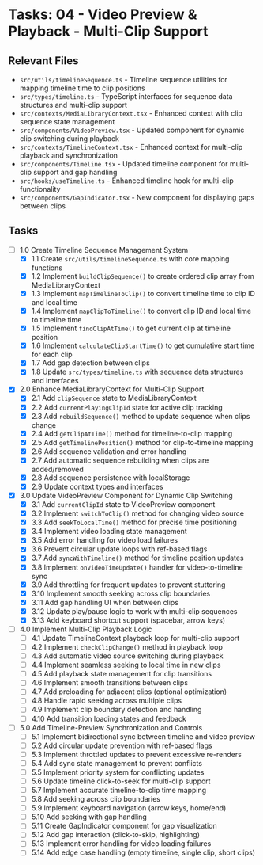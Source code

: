 # Tasks: 04 - Video Preview & Playback - Multi-Clip Support

## Relevant Files

- `src/utils/timelineSequence.ts` - Timeline sequence utilities for mapping timeline time to clip positions
- `src/types/timeline.ts` - TypeScript interfaces for sequence data structures and multi-clip support
- `src/contexts/MediaLibraryContext.tsx` - Enhanced context with clip sequence state management
- `src/components/VideoPreview.tsx` - Updated component for dynamic clip switching during playback
- `src/contexts/TimelineContext.tsx` - Enhanced context for multi-clip playback and synchronization
- `src/components/Timeline.tsx` - Updated timeline component for multi-clip support and gap handling
- `src/hooks/useTimeline.ts` - Enhanced timeline hook for multi-clip functionality
- `src/components/GapIndicator.tsx` - New component for displaying gaps between clips

## Tasks

- [ ] 1.0 Create Timeline Sequence Management System
  - [x] 1.1 Create `src/utils/timelineSequence.ts` with core mapping functions
  - [x] 1.2 Implement `buildClipSequence()` to create ordered clip array from MediaLibraryContext
  - [x] 1.3 Implement `mapTimelineToClip()` to convert timeline time to clip ID and local time
  - [x] 1.4 Implement `mapClipToTimeline()` to convert clip ID and local time to timeline time
  - [x] 1.5 Implement `findClipAtTime()` to get current clip at timeline position
  - [x] 1.6 Implement `calculateClipStartTime()` to get cumulative start time for each clip
  - [x] 1.7 Add gap detection between clips
  - [x] 1.8 Update `src/types/timeline.ts` with sequence data structures and interfaces

- [x] 2.0 Enhance MediaLibraryContext for Multi-Clip Support
  - [x] 2.1 Add `clipSequence` state to MediaLibraryContext
  - [x] 2.2 Add `currentPlayingClipId` state for active clip tracking
  - [x] 2.3 Add `rebuildSequence()` method to update sequence when clips change
  - [x] 2.4 Add `getClipAtTime()` method for timeline-to-clip mapping
  - [x] 2.5 Add `getTimelinePosition()` method for clip-to-timeline mapping
  - [x] 2.6 Add sequence validation and error handling
  - [x] 2.7 Add automatic sequence rebuilding when clips are added/removed
  - [x] 2.8 Add sequence persistence with localStorage
  - [x] 2.9 Update context types and interfaces

- [x] 3.0 Update VideoPreview Component for Dynamic Clip Switching
  - [x] 3.1 Add `currentClipId` state to VideoPreview component
  - [x] 3.2 Implement `switchToClip()` method for changing video source
  - [x] 3.3 Add `seekToLocalTime()` method for precise time positioning
  - [x] 3.4 Implement video loading state management
  - [x] 3.5 Add error handling for video load failures
  - [x] 3.6 Prevent circular update loops with ref-based flags
  - [x] 3.7 Add `syncWithTimeline()` method for timeline position updates
  - [x] 3.8 Implement `onVideoTimeUpdate()` handler for video-to-timeline sync
  - [x] 3.9 Add throttling for frequent updates to prevent stuttering
  - [x] 3.10 Implement smooth seeking across clip boundaries
  - [x] 3.11 Add gap handling UI when between clips
  - [x] 3.12 Update play/pause logic to work with multi-clip sequences
  - [x] 3.13 Add keyboard shortcut support (spacebar, arrow keys)

- [ ] 4.0 Implement Multi-Clip Playback Logic
  - [ ] 4.1 Update TimelineContext playback loop for multi-clip support
  - [ ] 4.2 Implement `checkClipChange()` method in playback loop
  - [ ] 4.3 Add automatic video source switching during playback
  - [ ] 4.4 Implement seamless seeking to local time in new clips
  - [ ] 4.5 Add playback state management for clip transitions
  - [ ] 4.6 Implement smooth transitions between clips
  - [ ] 4.7 Add preloading for adjacent clips (optional optimization)
  - [ ] 4.8 Handle rapid seeking across multiple clips
  - [ ] 4.9 Implement clip boundary detection and handling
  - [ ] 4.10 Add transition loading states and feedback

- [ ] 5.0 Add Timeline-Preview Synchronization and Controls
  - [ ] 5.1 Implement bidirectional sync between timeline and video preview
  - [ ] 5.2 Add circular update prevention with ref-based flags
  - [ ] 5.3 Implement throttled updates to prevent excessive re-renders
  - [ ] 5.4 Add sync state management to prevent conflicts
  - [ ] 5.5 Implement priority system for conflicting updates
  - [ ] 5.6 Update timeline click-to-seek for multi-clip support
  - [ ] 5.7 Implement accurate timeline-to-clip time mapping
  - [ ] 5.8 Add seeking across clip boundaries
  - [ ] 5.9 Implement keyboard navigation (arrow keys, home/end)
  - [ ] 5.10 Add seeking with gap handling
  - [ ] 5.11 Create GapIndicator component for gap visualization
  - [ ] 5.12 Add gap interaction (click-to-skip, highlighting)
  - [ ] 5.13 Implement error handling for video loading failures
  - [ ] 5.14 Add edge case handling (empty timeline, single clip, short clips)

